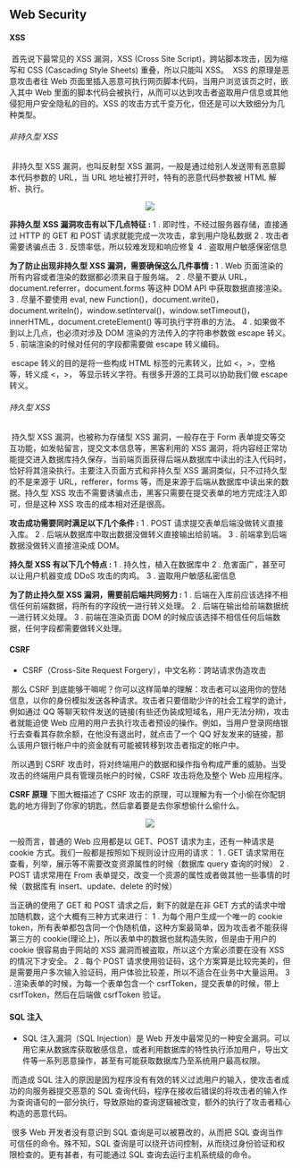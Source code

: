 ## Web Security

#### XSS

​       首先说下最常见的 XSS 漏洞，XSS (Cross Site Script)，跨站脚本攻击，因为缩写和 CSS (Cascading Style Sheets) 重叠，所以只能叫 XSS。
​        XSS 的原理是恶意攻击者往 Web 页面里插入恶意可执行网页脚本代码，当用户浏览该页之时，嵌入其中 Web 里面的脚本代码会被执行，从而可以达到攻击者盗取用户信息或其他侵犯用户安全隐私的目的。XSS 的攻击方式千变万化，但还是可以大致细分为几种类型。

###### 非持久型 XSS

​        非持久型 XSS 漏洞，也叫反射型 XSS 漏洞，一般是通过给别人发送带有恶意脚本代码参数的 URL，当 URL 地址被打开时，特有的恶意代码参数被 HTML 解析、执行。

<center>
  <img src = "https://upload-images.jianshu.io/upload_images/9210272-39bc717da38e9ac6.jpg?imageMogr2/auto-orient/strip%7CimageView2/2/w/848/format/webp"/>
</center>

**非持久型 XSS 漏洞攻击有以下几点特征 :**
        1 . 即时性，不经过服务器存储，直接通过 HTTP 的 GET 和 POST 请求就能完成一次攻击，拿到用户隐私数据
        2 .  攻击者需要诱骗点击
        3 . 反馈率低，所以较难发现和响应修复
        4 . 盗取用户敏感保密信息

**为了防止出现非持久型 XSS 漏洞，需要确保这么几件事情 :**
        1 . Web 页面渲染的所有内容或者渲染的数据都必须来自于服务端。
        2 . 尽量不要从 URL，document.referrer，document.forms 等这种 DOM API 中获取数据直接渲染。
        3 . 尽量不要使用 eval, new Function()，document.write()，document.writeln()，window.setInterval()，window.setTimeout()，
 innerHTML，document.creteElement() 等可执行字符串的方法。
        4 . 如果做不到以上几点，也必须对涉及 DOM 渲染的方法传入的字符串参数做 escape 转义。
        5 . 前端渲染的时候对任何的字段都需要做 escape 转义编码。

​       escape 转义的目的是将一些构成 HTML 标签的元素转义，比如 <，>，空格 等，转义成 <，>，  等显示转义字符。有很多开源的工具可以协助我们做 escape 转义。

###### 持久型 XSS

​       持久型 XSS 漏洞，也被称为存储型 XSS 漏洞，一般存在于 Form 表单提交等交互功能，如发帖留言，提交文本信息等，黑客利用的 XSS 漏洞，将内容经正常功能提交进入数据库持久保存，当前端页面获得后端从数据库中读出的注入代码时，恰好将其渲染执行。
​        主要注入页面方式和非持久型 XSS 漏洞类似，只不过持久型的不是来源于 URL，refferer，forms 等，而是来源于后端从数据库中读出来的数据。持久型 XSS 攻击不需要诱骗点击，黑客只需要在提交表单的地方完成注入即可，但是这种 XSS 攻击的成本相对还是很高。

**攻击成功需要同时满足以下几个条件 :**
        1 . POST 请求提交表单后端没做转义直接入库。
        2 . 后端从数据库中取出数据没做转义直接输出给前端。
        3 . 前端拿到后端数据没做转义直接渲染成 DOM。

**持久型 XSS 有以下几个特点 :**
        1 . 持久性，植入在数据库中
        2 . 危害面广，甚至可以让用户机器变成 DDoS 攻击的肉鸡。
        3 . 盗取用户敏感私密信息

**为了防止持久型 XSS 漏洞，需要前后端共同努力 :**
        1 . 后端在入库前应该选择不相信任何前端数据，将所有的字段统一进行转义处理。
        2 . 后端在输出给前端数据统一进行转义处理。
        3 . 前端在渲染页面 DOM 的时候应该选择不相信任何后端数据，任何字段都需要做转义处理。

#### CSRF

- CSRF（Cross-Site Request Forgery），中文名称：跨站请求伪造攻击

​       那么 CSRF 到底能够干嘛呢？你可以这样简单的理解：攻击者可以盗用你的登陆信息，以你的身份模拟发送各种请求。攻击者只要借助少许的社会工程学的诡计，例如通过 QQ 等聊天软件发送的链接(有些还伪装成短域名，用户无法分辨)，攻击者就能迫使 Web 应用的用户去执行攻击者预设的操作。例如，当用户登录网络银行去查看其存款余额，在他没有退出时，就点击了一个 QQ 好友发来的链接，那么该用户银行帐户中的资金就有可能被转移到攻击者指定的帐户中。

​       所以遇到 CSRF 攻击时，将对终端用户的数据和操作指令构成严重的威胁。当受攻击的终端用户具有管理员帐户的时候，CSRF 攻击将危及整个 Web 应用程序。

**CSRF 原理**
 下图大概描述了 CSRF 攻击的原理，可以理解为有一个小偷在你配钥匙的地方得到了你家的钥匙，然后拿着要是去你家想偷什么偷什么。

<center>
  <img src = "https://upload-images.jianshu.io/upload_images/9210272-ea31e91c3630b53e.jpg?imageMogr2/auto-orient/strip%7CimageView2/2/w/1000/format/webp" />
</center>

一般而言，普通的 Web 应用都是以 GET、POST 请求为主，还有一种请求是 cookie 方式。我们一般都是按照如下规则设计应用的请求：
        1 . GET 请求常用在查看，列举，展示等不需要改变资源属性的时候（数据库 query 查询的时候）
        2 . POST 请求常用在 From 表单提交，改变一个资源的属性或者做其他一些事情的时候（数据库有 insert、update、delete 的时候）

当正确的使用了 GET 和 POST 请求之后，剩下的就是在非 GET 方式的请求中增加随机数，这个大概有三种方式来进行：
        1 .  为每个用户生成一个唯一的 cookie token，所有表单都包含同一个伪随机值，这种方案最简单，因为攻击者不能获得第三方的 cookie(理论上)，所以表单中的数据也就构造失败，但是由于用户的 cookie 很容易由于网站的 XSS 漏洞而被盗取，所以这个方案必须要在没有 XSS 的情况下才安全。
        2 . 每个 POST 请求使用验证码，这个方案算是比较完美的，但是需要用户多次输入验证码，用户体验比较差，所以不适合在业务中大量运用。
        3 . 渲染表单的时候，为每一个表单包含一个 csrfToken，提交表单的时候，带上 csrfToken，然后在后端做 csrfToken 验证。



#### SQL 注入

- SQL 注入漏洞（SQL Injection）是 Web 开发中最常见的一种安全漏洞。可以用它来从数据库获取敏感信息，或者利用数据库的特性执行添加用户，导出文件等一系列恶意操作，甚至有可能获取数据库乃至系统用户最高权限。

​       而造成 SQL 注入的原因是因为程序没有有效的转义过滤用户的输入，使攻击者成功的向服务器提交恶意的 SQL 查询代码，程序在接收后错误的将攻击者的输入作为查询语句的一部分执行，导致原始的查询逻辑被改变，额外的执行了攻击者精心构造的恶意代码。

​       很多 Web 开发者没有意识到 SQL 查询是可以被篡改的，从而把 SQL 查询当作可信任的命令。殊不知，SQL 查询是可以绕开访问控制，从而绕过身份验证和权限检查的。更有甚者，有可能通过 SQL 查询去运行主机系统级的命令。





